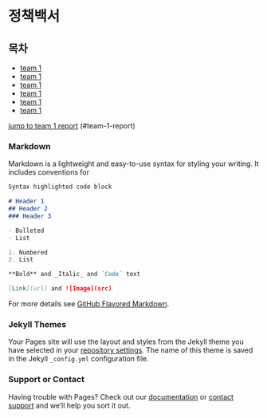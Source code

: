 # 정책백서
## 목차

* [team 1](team1.md)
* [team 1](team1.md)
* [team 1](team1.md)
* [team 1](team1.md)
* [team 1](team1.md)
* [team 1](team1.md)


[jump to team 1 report](#team-1-report)
(#team-1-report)

















### Markdown

Markdown is a lightweight and easy-to-use syntax for styling your writing. It includes conventions for

```markdown
Syntax highlighted code block

# Header 1
## Header 2
### Header 3

- Bulleted
- List

1. Numbered
2. List

**Bold** and _Italic_ and `Code` text

[Link](url) and ![Image](src)
```

For more details see [GitHub Flavored Markdown](https://guides.github.com/features/mastering-markdown/).

### Jekyll Themes

Your Pages site will use the layout and styles from the Jekyll theme you have selected in your [repository settings](https://github.com/miraesociety/miraesociety.github.io/settings). The name of this theme is saved in the Jekyll `_config.yml` configuration file.

### Support or Contact

Having trouble with Pages? Check out our [documentation](https://docs.github.com/categories/github-pages-basics/) or [contact support](https://github.com/contact) and we’ll help you sort it out.
